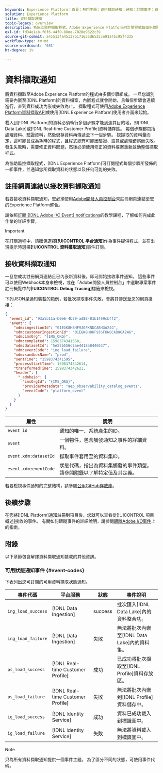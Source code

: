 ```yaml
---
keywords: Experience Platform；首頁；熱門主題；資料擷取通知；通知；訂閱事件；資料擷取狀態事件；狀態事件；訂閱；狀態通知；
solution: Experience Platform
title: 資料擷取通知
topic-legacy: overview
description: 為協助監控擷取程式，Adobe Experience Platform可訂閱程式每個步驟所發佈的一組事件，並通知您所擷取資料的狀態以及任何可能的失敗情況。
exl-id: fd34e1ab-f6f6-44f0-88ee-7020e9322c39
source-git-commit: a455134a45137b171636d6525ce9124bc95f4335
workflow-type: tm+mt
source-wordcount: '681'
ht-degree: 1%

---
```


# 資料擷取通知

將資料擷取至Adobe Experience Platform的程式由多個步驟組成。 一旦您識別需要內嵌至[!DNL Platform]的資料檔案，內嵌程式就會開始，且每個步驟會連續進行，直到資料成功內嵌或失敗為止。 擷取程式可使用[Adobe Experience Platform資料擷取API](https://www.adobe.io/apis/experienceplatform/home/api-reference.html#!acpdr/swagger-specs/ingest-api.yaml)或使用[!DNL Experience Platform]使用者介面來起始。

載入到[!DNL Platform]的資料必須執行多個步驟才能到達其目的地，即[!DNL Data Lake]或[!DNL Real-time Customer Profile]資料儲存區。 每個步驟都包括處理資料、驗證資料，然後儲存資料再傳遞至下一個步驟。 視擷取的資料量而定，這可能會成為耗時的程式，且程式總有可能因驗證、語意或處理錯誤而失敗。 發生失敗時，需要修正資料問題，然後必須使用修正的資料檔案重新啟動整個擷取程式。

為協助監控擷取程式，[!DNL Experience Platform]可訂閱程式每個步驟所發佈的一組事件，並通知您所擷取資料的狀態以及任何可能的失敗。

## 註冊網頁連結以接收資料擷取通知

若要接收資料擷取通知，您必須使用[Adobe開發人員控制台](https://www.adobe.com/go/devs_console_ui)來註冊網頁連結至您的Experience Platform整合。

請依照[訂閱 [!DNL Adobe I/O Event] notifications](../../observability/alerts/subscribe.md)的教學課程，了解如何完成此作業的詳細步驟。

>[!IMPORTANT]
>
>在訂閱過程中，請確保選擇&#x200B;**[!UICONTROL 平台通知]**&#x200B;作為事件提供程式，並在出現提示時選擇&#x200B;**[!UICONTROL 資料獲取通知]**&#x200B;事件訂閱。

## 接收資料擷取通知

一旦您成功註冊網頁連結且已內嵌新資料後，即可開始接收事件通知。 這些事件可以使用Webhook本身來檢視，或在「Adobe開發人員控制台」中選取專案事件註冊概覽中的&#x200B;**[!UICONTROL Debug Tracing]**&#x200B;標籤來檢視。

下列JSON是通知裝載的範例，若批次擷取事件失敗，會將其傳送至您的網頁掛接：

```json
{
  "event_id": "93a5b11a-b0e6-4b29-ad82-81b1499cb4f2",
  "event": {
    "xdm:ingestionId": "01EGK8H8HF9JGFKNDCABHGA24G",
    "xdm:customerIngestionId": "01EGK8H8HF9JGFKNDCABHGA24G",
    "xdm:imsOrg": "{IMS_ORG}",
    "xdm:completed": 1598374341560,
    "xdm:datasetId": "5e55b556c2ae4418a8446037",
    "xdm:eventCode": "ing_load_failure",
    "xdm:sandboxName": "prod",
    "sentTime": "1598374341595",
    "processStartTime": 1598374342614,
    "transformedTime": 1598374342621,
    "header": {
      "_adobeio": {
        "imsOrgId": "{IMS_ORG}",
        "providerMetadata": "aep_observability_catalog_events",
        "eventCode": "platform_event"
      }
    }
  }
}
```

| 屬性 | 說明 |
| --- | --- |
| `event_id` | 通知的唯一、系統產生的ID。 |
| `event` | 一個物件，包含觸發通知之事件的詳細資料。 |
| `event.xdm:datasetId` | 擷取事件套用至的資料集ID。 |
| `event.xdm:eventCode` | 狀態代碼，指出為資料集觸發的事件類型。 請參閱[附錄](#event-codes)以了解特定值及其定義。 |

若要檢視事件通知的完整結構，請參閱[公用GitHub存放庫](https://github.com/adobe/xdm/blob/master/schemas/notifications/ingestion.schema.json)。

## 後續步驟

在您將[!DNL Platform]通知註冊到項目後，您就可以查看從[!UICONTROL 項目概述]接收的事件。 有關如何跟蹤事件的詳細說明，請參閱[跟蹤Adobe I/O事件](https://www.adobe.io/apis/experienceplatform/events/docs.html#!adobedocs/adobeio-events/master/support/tracing.md)上的指南。

## 附錄

以下章節包含解譯資料擷取通知裝載的其他資訊。

### 可用狀態通知事件 {#event-codes}

下表列出您可訂閱的可用資料擷取狀態通知。

| 事件代碼 | 平台服務 | 狀態 | 事件說明 |
| --- | ---------------- | ------ | ----------------- |
| `ing_load_success` | [!DNL Data Ingestion] | success | 批次匯入[!DNL Data Lake]內的資料整合功。 |
| `ing_load_failure` | [!DNL Data Ingestion] | 失敗 | 無法將批次內嵌至[!DNL Data Lake]內的資料集。 |
| `ps_load_success` | [!DNL Real-time Customer Profile] | 成功 | 已成功將批次擷取至[!DNL Profile]資料存放區。 |
| `ps_load_failure` | [!DNL Real-time Customer Profile] | 失敗 | 無法將批次內嵌到[!DNL Profile]資料儲存中。 |
| `ig_load_success` | [!DNL Identity Service] | 成功 | 資料已成功載入到標識圖中。 |
| `ig_load_failure` | [!DNL Identity Service] | 失敗 | 無法將資料載入到標識圖中。 |

>[!NOTE]
>
>只為所有資料擷取通知提供一個事件主題。 為了區分不同的狀態，可使用事件代碼。
